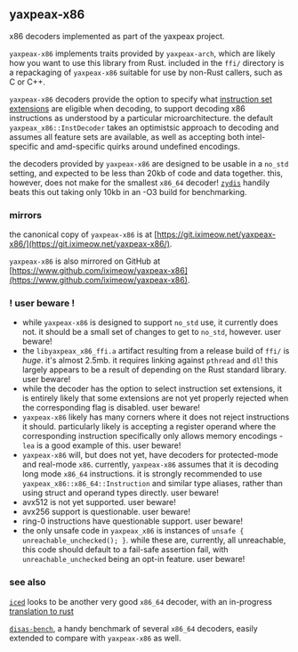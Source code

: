 ## yaxpeax-x86

x86 decoders implemented as part of the yaxpeax project.

`yaxpeax-x86` implements traits provided by `yaxpeax-arch`, which are likely how you want to use this library from Rust. included in the `ffi/` directory is a repackaging of `yaxpeax-x86` suitable for use by non-Rust callers, such as C or C++.

`yaxpeax-x86` decoders provide the option to specify what [instruction set extensions](http://git.iximeow.net/yaxpeax-x86/tree/src/lib.rs#n1309) are eligible when decoding, to support decoding x86 instructions as understood by a particular microarchitecture. the default `yaxpeax_x86::InstDecoder` takes an optimistsic approach to decoding and assumes all feature sets are available, as well as accepting both intel-specific and amd-specific quirks around undefined encodings.

the decoders provided by `yaxpeax-x86` are designed to be usable in a `no_std` setting, and expected to be less than 20kb of code and data together. this, however, does not make for the smallest `x86_64` decoder! [`zydis`](https://github.com/zyantific/zydis) handily beats this out taking only 10kb in an -O3 build for benchmarking.

### mirrors

the canonical copy of `yaxpeax-x86` is at [https://git.iximeow.net/yaxpeax-x86/](https://git.iximeow.net/yaxpeax-x86/).

`yaxpeax-x86` is also mirrored on GitHub at [https://www.github.com/iximeow/yaxpeax-x86](https://www.github.com/iximeow/yaxpeax-x86).

### ! user beware !
* while `yaxpeax-x86` is designed to support `no_std` use, it currently does not. it should be a small set of changes to get to `no_std`, however. user beware!
* the `libyaxpeax_x86_ffi.a` artifact resulting from a release build of `ffi/` is _huge_. it's almost 2.5mb. it requires linking against `pthread` and `dl`! this largely appears to be a result of depending on the Rust standard library. user beware!
* while the decoder has the option to select instruction set extensions, it is entirely likely that some extensions are not yet properly rejected when the corresponding flag is disabled. user beware!
* `yaxpeax-x86` likely has many corners where it does not reject instructions it should. particularly likely is accepting a register operand where the corresponding instruction specifically only allows memory encodings - `lea` is a good example of this. user beware!
* `yaxpeax-x86` will, but does not yet, have decoders for protected-mode and real-mode `x86`. currently, `yaxpeax-x86` assumes that it is decoding long mode `x86_64` instructions. it is strongly recommended to use `yaxpeax_x86::x86_64::Instruction` and similar type aliases, rather than using struct and operand types directly. user beware!
* avx512 is not yet supported. user beware!
* avx256 support is questionable. user beware!
* ring-0 instructions have questionable support. user beware!
* the only unsafe code in `yaxpeax_x86` is instances of `unsafe { unreachable_unchecked(); }`. while these are, currently, all unreachable, this code should default to a fail-safe assertion fail, with `unreachable_unchecked` being an opt-in feature. user beware!

### see also

[`iced`](https://github.com/0xd4d/iced) looks to be another very good `x86_64` decoder, with an in-progress [translation to rust](https://github.com/0xd4d/iced/tree/rust)

[`disas-bench`](https://github.com/athre0z/disas-bench), a handy benchmark of several `x86_64` decoders, easily extended to compare with `yaxpeax-x86` as well.
